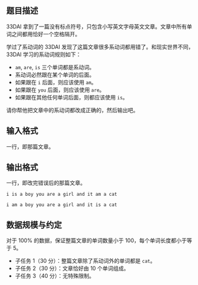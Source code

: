 ## 题目描述

33DAI 拿到了一篇没有标点符号，只包含小写英文字母英文文章。文章中所有单词之间都用恰好一个空格隔开。

学过了系动词的 33DAI 发现了这篇文章很多系动词都用错了。和现实世界不同，33DAI 学习的系动词规则如下：

- `am`, `are`, `is` 三个单词都是系动词。
- 系动词必然跟在某个单词的后面。
- 如果跟在 `i` 后面，则应该使用 `am`。
- 如果跟在 `you` 后面，则应该使用 `are`。
- 如果跟在其他任何单词后面，则都应该使用 `is`。

请你帮他把文章中的系动词都改成正确的，然后输出吧。

## 输入格式

一行，即那篇文章。

## 输出格式

一行，即改完错误后的那篇文章。

```input1
i is a boy you are a girl and it am a cat
```

```output1
i am a boy you are a girl and it is a cat
```

## 数据规模与约定

对于 $100\%$ 的数据，保证整篇文章的单词数量小于 $100$，每个单词长度都小于等于 $5$。

- 子任务 1（30 分）：整篇文章除了系动词外的单词都是 `cat`。
- 子任务 2（30 分）：文章恰好由 $10$ 个单词组成。
- 子任务 3（40 分）：无特殊限制。